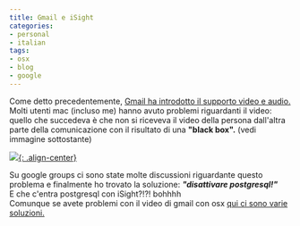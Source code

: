 ```yaml
---
title: Gmail e iSight
categories:
- personal
- italian
tags:
- osx
- blog
- google
---
```

Come detto precedentemente, [Gmail ha introdotto il supporto video e
audio.]({{site.url}}/2008/11/12/gtalk-e-video/
"{{site.url}}/2008/11/12/gtalk-e-video/" ) Molti utenti mac (incluso
me) hanno avuto problemi riguardanti il video: quello che succedeva è che non
si riceveva il video della persona dall'altra parte della comunicazione con il
risultato di una **"black box".** (vedi immagine sottostante)

[![]({{site.url}}/images/iSight.png){: .align-center}]({{site.url}}/images/iSight.png)

Su google groups ci sono state molte discussioni riguardante questo problema e
finalmente ho trovato la soluzione: **_"disattivare postgresql!"_**  
E che c'entra postgresql con iSight?!?! bohhhh  
Comunque se avete problemi con il video di gmail con osx [qui ci sono varie
soluzioni.](http://groups.google.com/group/Gmail-Help-Chats-and-Contacts-en/browse_thread/thread/aa1531eed89a4363#
"http://groups.google.com/group/Gmail-Help-Chats-and-Contacts-en/browse_thread/thread/aa1531eed89a4363#" )

